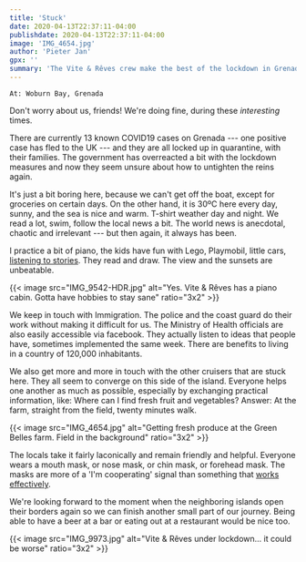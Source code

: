 ```yaml
---
title: 'Stuck'
date: 2020-04-13T22:37:11-04:00
publishdate: 2020-04-13T22:37:11-04:00
image: 'IMG_4654.jpg'
author: 'Pieter Jan'
gpx: ''
summary: 'The Vite & Rêves crew make the best of the lockdown in Grenada.'
---
```


`At: Woburn Bay, Grenada`

Don't worry about us, friends! We're doing fine, during these _interesting_ times.

There are currently 13 known COVID19 cases on Grenada --- one positive case has fled to the UK --- and they are all locked up in quarantine, with their families. The government has overreacted a bit with the lockdown measures and now they seem unsure about how to untighten the reins again.

It's just a bit boring here, because we can't get off the boat, except for groceries on certain days. On the other hand, it is 30ºC here every day, sunny, and the sea is nice and warm. T-shirt weather day and night. We read a lot, swim, follow the local news a bit. The world news is anecdotal, chaotic and irrelevant --- but then again, it always has been.

I practice a bit of piano, the kids have fun with Lego, Playmobil, little cars, [listening to stories](https://www.geluidshuisuitgeverij.com/binnenpret). They read and draw. The view and the sunsets are unbeatable.

{{< image src="IMG_9542-HDR.jpg" alt="Yes. Vite & Rêves has a piano cabin. Gotta have hobbies to stay sane" ratio="3x2" >}}

We keep in touch with Immigration. The police and the coast guard do their work without making it difficult for us. The Ministry of Health officials are also easily accessible via facebook. They actually listen to ideas that people have, sometimes implemented the same week. There are benefits to living in a country of 120,000 inhabitants.

We also get more and more in touch with the other cruisers that are stuck here. They all seem to converge on this side of the island. Everyone helps one another as much as possible, especially by exchanging practical information, like: Where can I find fresh fruit and vegetables? Answer: At the farm, straight from the field, twenty minutes walk.

{{< image src="IMG_4654.jpg" alt="Getting fresh produce at the Green Belles farm. Field in the background" ratio="3x2" >}}

The locals take it fairly laconically and remain friendly and helpful. Everyone wears a mouth mask, or nose mask, or chin mask, or forehead mask. The masks are more of a 'I'm cooperating' signal than something that [works effectively](https://www.nytimes.com/2020/04/08/well/live/coronavirus-face-mask-mistakes.html).

We're looking forward to the moment when the neighboring islands open their borders again so we can finish another small part of our journey. Being able to have a beer at a bar or eating out at a restaurant would be nice too.

{{< image src="IMG_9973.jpg" alt="Vite & Rêves under lockdown... it could be worse" ratio="3x2" >}}

